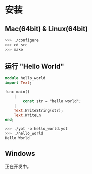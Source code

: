 安装
============

Mac(64bit) & Linux(64bit)
-----

```bash
>>> ./configure
>>> cd src
>>> make
```

运行 "Hello World"
-----

```pascal
module hello_world
import Text;

func main()
	|
		const str = "hello world";
	|
	Text.WriteString(str);
	Text.WriteLn
end;
```

```bash
>>> ./yot -o hello_world.yot
>>> ./hello_world
Hello World
```


Windows
-----

正在开发中。